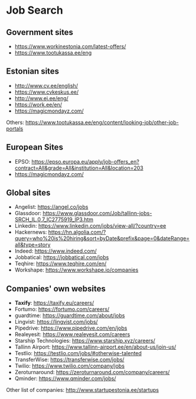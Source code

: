 # Job Search

## Government sites

* https://www.workinestonia.com/latest-offers/
* https://www.tootukassa.ee/eng

## Estonian sites

* http://www.cv.ee/english/
* https://www.cvkeskus.ee/
* http://www.ej.ee/eng/
* https://work.ee/en/
* https://magicmondayz.com/

Others: https://www.tootukassa.ee/eng/content/looking-job/other-job-portals

## European Sites

* EPSO: https://epso.europa.eu/apply/job-offers_en?contract=All&grade=All&institution=All&location=203
* https://magicmondayz.com/

## Global sites

* Angelist: https://angel.co/jobs
* Glassdoor: https://www.glassdoor.com/Job/tallinn-jobs-SRCH_IL.0,7_IC2775919_IP3.htm
* Linkedin: https://www.linkedin.com/jobs/view-all/?country=ee
* Hackernews: https://hn.algolia.com/?query=who%20is%20hiring&sort=byDate&prefix&page=0&dateRange=all&type=story
* Indeed: https://www.indeed.com/
* Jobbatical: https://jobbatical.com/jobs
* Teqhire: https://www.teqhire.com/en/
* Workshape: https://www.workshape.io/companies

## Companies' own websites

* **Taxify**: https://taxify.eu/careers/
* Fortumo: https://fortumo.com/careers/
* guardtime: https://guardtime.com/about/jobs
* Lingvist: https://lingvist.com/jobs/
* Pipedrive: https://www.pipedrive.com/en/jobs
* Realeyesit: https://www.realeyesit.com/careers
* Starship Technologies: https://www.starship.xyz/careers/
* Tallinn Airport: https://www.tallinn-airport.ee/en/about-us/join-us/
* Testlio: https://testlio.com/jobs/#otherwise-talented
* TransferWise: https://transferwise.com/jobs/
* Twilio: https://www.twilio.com/company/jobs
* Zeroturnaround: https://zeroturnaround.com/company/careers/
* Qminder: https://www.qminder.com/jobs/

Other list of companies: http://www.startupestonia.ee/startups
